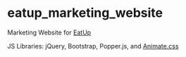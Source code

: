 # eatup_marketing_website
Marketing Website for [EatUp](https://www.eatup.app)

JS Libraries: jQuery, Bootstrap, Popper.js, and [Animate.css](https://github.com/daneden/animate.css)
